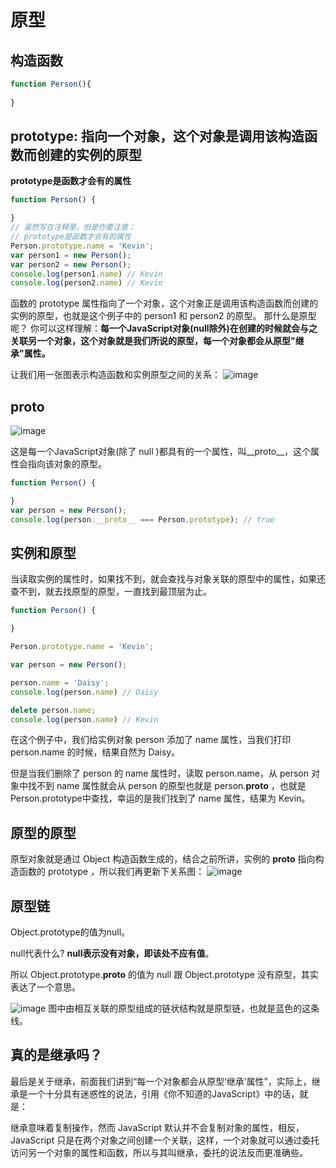 # 原型
## 构造函数
```js
function Person(){
  
}
```
## prototype: 指向一个对象，这个对象是调用该构造函数而创建的实例的原型
**prototype是函数才会有的属性**
```js
function Person() {

}
// 虽然写在注释里，但是你要注意：
// prototype是函数才会有的属性
Person.prototype.name = 'Kevin';
var person1 = new Person();
var person2 = new Person();
console.log(person1.name) // Kevin
console.log(person2.name) // Kevin
```
函数的 prototype 属性指向了一个对象，这个对象正是调用该构造函数而创建的实例的原型，也就是这个例子中的 person1 和 person2 的原型。
那什么是原型呢？
你可以这样理解：**每一个JavaScript对象(null除外)在创建的时候就会与之关联另一个对象，这个对象就是我们所说的原型，每一个对象都会从原型"继承"属性。**

让我们用一张图表示构造函数和实例原型之间的关系：
![image](https://github.com/yandhii/js-learning/assets/65276814/1396918d-edb7-4107-bebb-fceb679ec2e0)

## __proto__
![image](https://github.com/yandhii/js-learning/assets/65276814/809f0551-3b7f-4a54-8e6d-bec2faa554da)

这是每一个JavaScript对象(除了 null )都具有的一个属性，叫__proto__，这个属性会指向该对象的原型。
```js
function Person() {

}
var person = new Person();
console.log(person.__proto__ === Person.prototype); // true
```
## 实例和原型
当读取实例的属性时，如果找不到，就会查找与对象关联的原型中的属性，如果还查不到，就去找原型的原型，一直找到最顶层为止。
```js
function Person() {

}

Person.prototype.name = 'Kevin';

var person = new Person();

person.name = 'Daisy';
console.log(person.name) // Daisy

delete person.name;
console.log(person.name) // Kevin
```
在这个例子中，我们给实例对象 person 添加了 name 属性，当我们打印 person.name 的时候，结果自然为 Daisy。

但是当我们删除了 person 的 name 属性时，读取 person.name，从 person 对象中找不到 name 属性就会从 person 的原型也就是 person.__proto__ ，也就是 Person.prototype中查找，幸运的是我们找到了 name 属性，结果为 Kevin。

## 原型的原型
原型对象就是通过 Object 构造函数生成的，结合之前所讲，实例的 __proto__ 指向构造函数的 prototype ，所以我们再更新下关系图：
![image](https://github.com/yandhii/js-learning/assets/65276814/46ac625f-6bda-4af5-bca8-49b723a2c818)

## 原型链
Object.prototype的值为null。

null代表什么? **null表示没有对象，即该处不应有值**。

所以 Object.prototype.__proto__ 的值为 null 跟 Object.prototype 没有原型，其实表达了一个意思。

![image](https://github.com/yandhii/js-learning/assets/65276814/3f82b78f-a7ff-4c83-a068-37f6eda106d3)
图中由相互关联的原型组成的链状结构就是原型链，也就是蓝色的这条线。

## 真的是继承吗？
最后是关于继承，前面我们讲到“每一个对象都会从原型‘继承’属性”，实际上，继承是一个十分具有迷惑性的说法，引用《你不知道的JavaScript》中的话，就是：

继承意味着复制操作，然而 JavaScript 默认并不会复制对象的属性，相反，JavaScript 只是在两个对象之间创建一个关联，这样，一个对象就可以通过委托访问另一个对象的属性和函数，所以与其叫继承，委托的说法反而更准确些。
